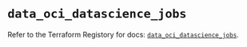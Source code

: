 # `data_oci_datascience_jobs`

Refer to the Terraform Registory for docs: [`data_oci_datascience_jobs`](https://registry.terraform.io/providers/oracle/oci/6.18.0/docs/data-sources/datascience_jobs).
